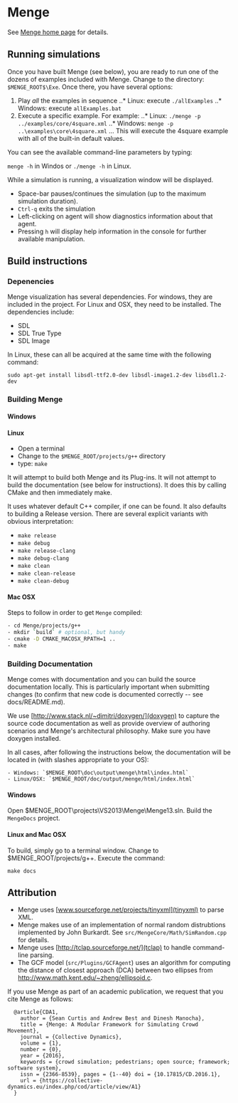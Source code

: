 # Menge

See [Menge home page](http://gamma.cs.unc.edu/Menge/) for details.

## Running simulations

Once you have built Menge (see below), you are ready to run one of the dozens of examples included
with Menge.  Change to the directory: `$MENGE_ROOT$\Exe`.  Once there, you have several options:

1. Play *all* the examples in sequence
..* Linux: execute `./allExamples`
..* Windows: execute `allExamples.bat`  
2. Execute a specific example.  For example: 
..* Linux: `./menge -p ../examples/core/4square.xml`
..* Windows: `menge -p ..\examples\core\4square.xml`
... This will execute the 4square example with all of the built-in default values.

You can see the available command-line parameters by typing:

`menge -h` in Windos or `./menge -h` in Linux.

While a simulation is running, a visualization window will be displayed.

* Space-bar pauses/continues the simulation (up to the maximum simulation duration).
* `Ctrl-q` exits the simulation
* Left-clicking on agent will show diagnostics information about that agent.
* Pressing `h` will display help information in the console for further available manipulation.

## Build instructions

### Depenencies

Menge visualization has several dependencies.  For windows, they are included in the project. For
Linux and OSX, they need to be installed.  The dependencies include:

  - SDL
  - SDL True Type
  - SDL Image
  
In Linux, these can all be acquired at the same time with the following command:

  `sudo apt-get install libsdl-ttf2.0-dev libsdl-image1.2-dev libsdl1.2-dev`

### Building Menge

#### Windows

#### Linux

  - Open a terminal
  - Change to the `$MENGE_ROOT/projects/g++` directory
  - type: `make`
  
It will attempt to build both Menge and its Plug-ins.  It will not attempt to build the
documentation (see below for instructions).  It does this by calling CMake and then
immediately make.

It uses whatever default C++ compiler, if one can be found.  It also defaults to building a
Release version.  There are several explicit variants with obvious interpretation:

  - `make release`
  - `make debug`
  - `make release-clang`
  - `make debug-clang`
  - `make clean`
  - `make clean-release`
  - `make clean-debug`

#### Mac OSX

Steps to follow in order to get `Menge` compiled:

```bash
- cd Menge/projects/g++
- mkdir `build` # optional, but handy
- cmake -D CMAKE_MACOSX_RPATH=1 .. 
- make
```

### Building Documentation

Menge comes with documentation and you can build the source documentation locally.  This is
particularly important when submitting changes (to confirm that new code is documented 
correctly -- see docs/README.md).

We use [http://www.stack.nl/~dimitri/doxygen/](doxygen) to capture the source code documentation
as well as provide overview of authoring scenarios and Menge's architectural philosophy. Make
sure you have doxygen installed.  

In all cases, after following the instructions below, the documentation will be located in (with
slashes appropriate to your OS):

	- Windows: `$MENGE_ROOT\doc\output\menge\html\index.html`
	- Linux/OSX: `$MENGE_ROOT/doc/output/menge/html/index.html`

#### Windows

Open $MENGE_ROOT\projects\VS2013\Menge\Menge13.sln.  Build the `MengeDocs` project.
   
#### Linux and Mac OSX

To build, simply go to a terminal window. Change to $MENGE_ROOT/projects/g++.  Execute the command:

   `make docs`
   
## Attribution

- Menge uses [www.sourceforge.net/projects/tinyxml](tinyxml) to parse XML.
- Menge makes use of an implementation of normal random distrubtions implemented by John Burkardt.
  See `src/MengeCore/Math/SimRandom.cpp` for details.
- Menge uses [http://tclap.sourceforge.net/](tclap) to handle command-line parsing.
- The GCF model (`src/Plugins/GCFAgent`) uses an algorithm for computing the distance of closest
  approach (DCA) between two ellipses from http://www.math.kent.edu/~zheng/ellipsoid.c.

If you use Menge as part of an academic publication, we request that you cite Menge as follows:

```
  @article{CDA1,
	author = {Sean Curtis and Andrew Best and Dinesh Manocha},
	title = {Menge: A Modular Framework for Simulating Crowd Movement},
	journal = {Collective Dynamics},
	volume = {1},
	number = {0},
	year = {2016},
	keywords = {crowd simulation; pedestrians; open source; framework; software system},
	issn = {2366-8539},	pages = {1--40}	doi = {10.17815/CD.2016.1},
	url = {https://collective-dynamics.eu/index.php/cod/article/view/A1}
  }
```

